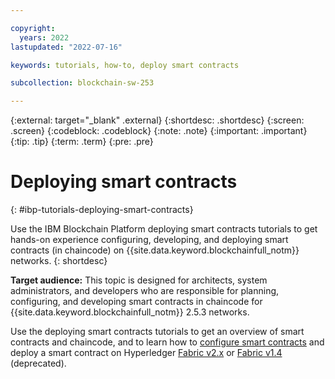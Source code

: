 ```yaml
---

copyright:
  years: 2022
lastupdated: "2022-07-16"

keywords: tutorials, how-to, deploy smart contracts

subcollection: blockchain-sw-253

---
```


{:external: target="_blank" .external}
{:shortdesc: .shortdesc}
{:screen: .screen}
{:codeblock: .codeblock}
{:note: .note}
{:important: .important}
{:tip: .tip}
{:term: .term}
{:pre: .pre}


# Deploying smart contracts
{: #ibp-tutorials-deploying-smart-contracts}

Use the IBM Blockchain Platform deploying smart contracts tutorials to get hands-on experience configuring, developing, and 
deploying smart contracts (in chaincode) on {{site.data.keyword.blockchainfull_notm}} networks.
{: shortdesc}

**Target audience:** This topic is designed for architects, system administrators, and developers who are responsible 
for planning, configuring, and developing smart contracts in chaincode for {{site.data.keyword.blockchainfull_notm}} 2.5.3 networks.

Use the deploying smart contracts tutorials to get an overview of smart contracts and chaincode, and to learn how to [configure smart contracts](howto/ibp-console-configure-smart-contracts.md) and deploy a smart contract on Hyperledger [Fabric v2.x](howto/ibp-console-smart-contracts-v2.md) or [Fabric v1.4](howto/ibp-console-smart-contracts-v14.md) (deprecated).


